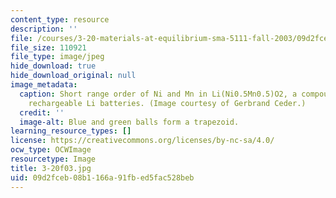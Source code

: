 ```yaml
---
content_type: resource
description: ''
file: /courses/3-20-materials-at-equilibrium-sma-5111-fall-2003/09d2fceb08b1166a91fbed5fac528beb_3-20f03.jpg
file_size: 110921
file_type: image/jpeg
hide_download: true
hide_download_original: null
image_metadata:
  caption: Short range order of Ni and Mn in Li(Ni0.5Mn0.5)O2, a compound used for
    rechargeable Li batteries. (Image courtesy of Gerbrand Ceder.)
  credit: ''
  image-alt: Blue and green balls form a trapezoid.
learning_resource_types: []
license: https://creativecommons.org/licenses/by-nc-sa/4.0/
ocw_type: OCWImage
resourcetype: Image
title: 3-20f03.jpg
uid: 09d2fceb-08b1-166a-91fb-ed5fac528beb
---
```

